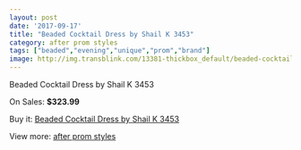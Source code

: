 ```yaml
---
layout: post
date: '2017-09-17'
title: "Beaded Cocktail Dress by Shail K 3453"
category: after prom styles
tags: ["beaded","evening","unique","prom","brand"]
image: http://img.transblink.com/13381-thickbox_default/beaded-cocktail-dress-by-shail-k-3453.jpg
---
```

Beaded Cocktail Dress by Shail K 3453

On Sales: **$323.99**
<a href="https://www.transblink.com/en/after-prom-styles/4292-beaded-cocktail-dress-by-shail-k-3453.html"><amp-img layout="responsive" width="600" height="600" src="//img.transblink.com/13381-thickbox_default/beaded-cocktail-dress-by-shail-k-3453.jpg" alt="Beaded Cocktail Dress by Shail K 3453 0" /></a>
<a href="https://www.transblink.com/en/after-prom-styles/4292-beaded-cocktail-dress-by-shail-k-3453.html"><amp-img layout="responsive" width="600" height="600" src="//img.transblink.com/13382-thickbox_default/beaded-cocktail-dress-by-shail-k-3453.jpg" alt="Beaded Cocktail Dress by Shail K 3453 1" /></a>

Buy it: [Beaded Cocktail Dress by Shail K 3453](https://www.transblink.com/en/after-prom-styles/4292-beaded-cocktail-dress-by-shail-k-3453.html "Beaded Cocktail Dress by Shail K 3453")

View more: [after prom styles](https://www.transblink.com/en/55-after-prom-styles "after prom styles")